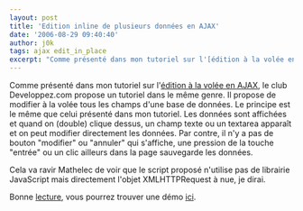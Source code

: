 ```yaml
---
layout: post
title: 'Edition inline de plusieurs données en AJAX'
date: '2006-08-29 09:40:40'
author: j0k
tags: ajax edit_in_place
excerpt: "Comme présenté dans mon tutoriel sur l'[édition à la volée en AJAX](http://www.j0k3r.net/ajax-edition-a-la-volee-en-ajax-edit-in-place-5.html), le club Developpez.com propose un tutoriel dans le même genre.     \nIl propose de modifier à la volée tous les champs d'une base de données. Le principe est le même que celui présenté dans mon tutoriel. Les données      …"
---
```


Comme présenté dans mon tutoriel sur l'[édition à la volée en AJAX](http://www.j0k3r.net/article/ajax-edition-a-la-volee-en-ajax-edit-in-place), le club Developpez.com propose un tutoriel dans le même genre.
Il propose de modifier à la volée tous les champs d'une base de données. Le principe est le même que celui présenté dans mon tutoriel. Les données sont affichées et quand on (double) clique dessus, un champ texte ou un textarea apparaît et on peut modifier directement les données.   Par contre, il n'y a pas de bouton "modifier" ou "annuler" qui s'affiche, une pression de la touche "entrée" ou un clic ailleurs dans la page sauvegarde les données.

Cela va ravir Mathelec de voir que le script proposé n'utilise pas de librairie JavaScript mais directement l'objet XMLHTTPRequest à nue, je dirai.

Bonne [lecture](http://olance.developpez.com/articles/web/javascript/modification-inline/), vous pourrez trouver une démo [ici](http://olance.developpez.com/articles/web/javascript/modification-inline/exemple/).

